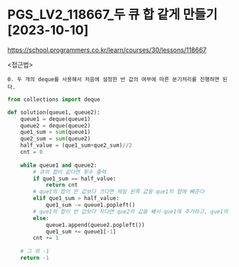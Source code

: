 # PGS_LV2_118667_두 큐 합 같게 만들기[2023-10-10]
https://school.programmers.co.kr/learn/courses/30/lessons/118667

<접근법>
``` 
0. 두 개의 deque를 사용해서 처음에 설정한 반 값의 여부에 따른 분기처리를 진행하면 된다.
```


```python
from collections import deque

def solution(queue1, queue2):
    queue1 = deque(queue1)
    queue2 = deque(queue2)
    que1_sum = sum(queue1)
    que2_sum = sum(queue2)
    half_value = (que1_sum+que2_sum)//2
    cnt = 0
    
    while queue1 and queue2:
        # 큐의 합이 같다면 횟수 출력
        if que1_sum == half_value:
            return cnt
        # que1의 합이 반 값보다 크다면 제일 왼쪽 값을 que1의 합에 뺴준다
        elif que1_sum > half_value:
            que1_sum -= queue1.popleft()
        # que1의 합이 반 값보다 작다면 que2의 값을 빼서 que1에 추가하고, que1의 합에 que1이 추가한 값을 더해준다.
        else:
            queue1.append(queue2.popleft())
            que1_sum += queue1[-1]
        cnt += 1
    
    # 그 외 -1
    return -1
```